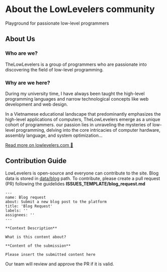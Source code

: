 # About the LowLevelers community

Playground for passionate low-level programmers

## About Us

### Who are we?

TheLowLevelers is a group of programmers who are passionate into discovering the field of low-level programming.

### Why are we here?

During my university time, I have always been taught the high-level programming languages and narrow technological concepts like web development and web design.

In a Vietnamese educational landscape that predominantly emphasizes the high-level applications of computers, TheLowLevelers emerge as a unique cohort of programmers. our passion lies in unraveling the mysteries of low-level programming, delving into the core intricacies of computer hardware, assembly language, and system optimization...

[Read more on lowlevelers.com 📖](https://lowlevelers.com)

## Contribution Guide

LowLevelers is open-source and everyone can contribute to the site. Blog data is stored in [data/blog](https://github.com/lowlevelers/lowlevelers.com/tree/main/data/blog) path. To contribute, please create a pull request (PR) following the guidelides **ISSUES_TEMPLATE/blog_request.md**

```
---
name: Blog request
about: Submit a new blog post to the platform
title: 'Blog Request'
labels: ''
assignees: ''
---

**Context Description**

What is this content about?

**Content of the submission**

Please insert the submitted content here
```

Our team will review and approve the PR if it is valid.
